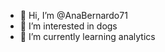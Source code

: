 - 👋 Hi, I’m @AnaBernardo71
- 👀 I’m interested in dogs
- 🌱 I’m currently learning analytics

<!---
AnaBernardo71/AnaBernardo71 is a ✨ special ✨ repository because its `README.md` (this file) appears on your GitHub profile.
You can click the Preview link to take a look at your changes.
--->

